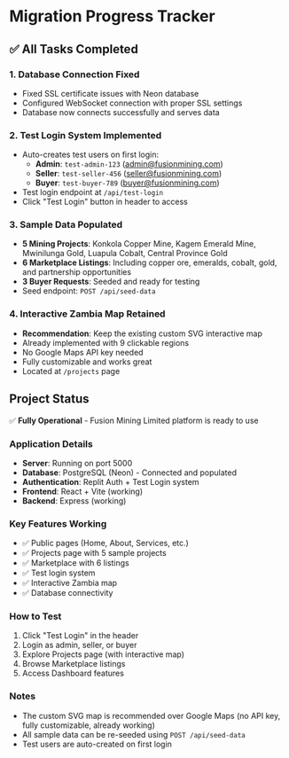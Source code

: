 # Migration Progress Tracker

## ✅ All Tasks Completed

### 1. Database Connection Fixed
- Fixed SSL certificate issues with Neon database
- Configured WebSocket connection with proper SSL settings
- Database now connects successfully and serves data

### 2. Test Login System Implemented
- Auto-creates test users on first login:
  - **Admin**: `test-admin-123` (admin@fusionmining.com)
  - **Seller**: `test-seller-456` (seller@fusionmining.com)  
  - **Buyer**: `test-buyer-789` (buyer@fusionmining.com)
- Test login endpoint at `/api/test-login`
- Click "Test Login" button in header to access

### 3. Sample Data Populated
- **5 Mining Projects**: Konkola Copper Mine, Kagem Emerald Mine, Mwinilunga Gold, Luapula Cobalt, Central Province Gold
- **6 Marketplace Listings**: Including copper ore, emeralds, cobalt, gold, and partnership opportunities
- **3 Buyer Requests**: Seeded and ready for testing
- Seed endpoint: `POST /api/seed-data`

### 4. Interactive Zambia Map Retained
- **Recommendation**: Keep the existing custom SVG interactive map
- Already implemented with 9 clickable regions
- No Google Maps API key needed
- Fully customizable and works great
- Located at `/projects` page

## Project Status

✅ **Fully Operational** - Fusion Mining Limited platform is ready to use

### Application Details
- **Server**: Running on port 5000
- **Database**: PostgreSQL (Neon) - Connected and populated
- **Authentication**: Replit Auth + Test Login system
- **Frontend**: React + Vite (working)
- **Backend**: Express (working)

### Key Features Working
- ✅ Public pages (Home, About, Services, etc.)
- ✅ Projects page with 5 sample projects
- ✅ Marketplace with 6 listings
- ✅ Test login system
- ✅ Interactive Zambia map
- ✅ Database connectivity

### How to Test
1. Click "Test Login" in the header
2. Login as admin, seller, or buyer
3. Explore Projects page (with interactive map)
4. Browse Marketplace listings
5. Access Dashboard features

### Notes
- The custom SVG map is recommended over Google Maps (no API key, fully customizable, already working)
- All sample data can be re-seeded using `POST /api/seed-data`
- Test users are auto-created on first login
